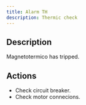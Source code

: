 ```yaml
---
title: Alarm TH
description: Thermic check
---
```


## Description

Magnetotermico has tripped.

## Actions

- Check circuit breaker.
- Check motor connecions.
